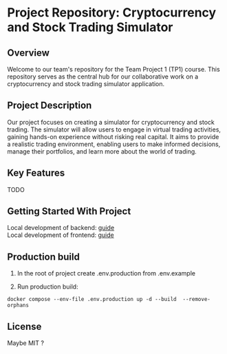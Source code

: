 # Project Repository: Cryptocurrency and Stock Trading Simulator


## Overview
Welcome to our team's repository for the Team Project 1 (TP1) course. This repository serves as the central hub for our collaborative work on a cryptocurrency and stock trading simulator application.


## Project Description
Our project focuses on creating a simulator for cryptocurrency and stock trading. The simulator will allow users to engage in virtual trading activities, gaining hands-on experience without risking real capital. It aims to provide a realistic trading environment, enabling users to make informed decisions, manage their portfolios, and learn more about the world of trading.


## Key Features
TODO


## Getting Started With Project
Local development of backend: [guide](./backend/README.md)<br/>
Local development of frontend: [guide](./frontend/README.md)


## Production build
1. In the root of project create .env.production from .env.example

2. Run production build:
```
docker compose --env-file .env.production up -d --build  --remove-orphans
```


## License
Maybe MIT ?

